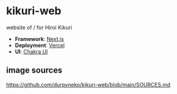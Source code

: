 # kikuri-web
website of / for Hiroi Kikuri

-   **Framework**: [Next.js](https://nextjs.org/)
-   **Deployment**: [Vercel](https://vercel.com)
-   **UI**: [Chakra UI](https://chakra-ui.com/)


## image sources
https://github.com/durpyneko/kikuri-web/blob/main/SOURCES.md

